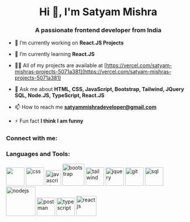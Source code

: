 <h1 align="center">Hi 👋, I'm Satyam Mishra</h1>
<h3 align="center">A passionate frontend developer from India</h3>

- 🔭 I’m currently working on **React.JS Projects**

- 🌱 I’m currently learning **React.JS**

- 👨‍💻 All of my projects are available at [https://vercel.com/satyam-mishras-projects-5071a381](https://vercel.com/satyam-mishras-projects-5071a381)

- 💬 Ask me about **HTML, CSS, JavaScript, Bootstrap, Tailwind, JQuery SQL, Node.JS, TypeScript, React.JS**

- 📫 How to reach me **satyammishradeveloper@gmail.com**

- ⚡ Fun fact **I think I am funny**

<h3 align="left">Connect with me:</h3>
<p align="left">
</p>

<h3 align="left">Languages and Tools:</h3>
<a href="https://www.w3schools.com/html/" target="_blank"> <img src="https://upload.wikimedia.org/wikipedia/commons/thumb/3/38/HTML5_Badge.svg/1200px-HTML5_Badge.svg.png" alt="" width="50px"></a>   <a href="http://127.0.0.1:5500/cssIcon.html" target="_blank"> <img
      src="https://cdn4.iconfinder.com/data/icons/social-media-logos-6/512/121-css3-512.png" alt="css" width="50px"></a> <a href="http://127.0.0.1:5500/jsIcon.html" target="_blank"> <img
      src="https://cdn.worldvectorlogo.com/logos/javascript-1.svg" alt="javascript" width="42px"></a> <a href="http://127.0.0.1:5500/bootstrapIcon.html" target="_blank"> <img
      src="https://upload.wikimedia.org/wikipedia/commons/thumb/b/b2/Bootstrap_logo.svg/2560px-Bootstrap_logo.svg.png"
      alt="bootstrap" width="60px"></a> <a href="http://127.0.0.1:5500/tailwindIcon.html" target="_blank"> <img
      src="https://www.svgrepo.com/show/374118/tailwind.svg" alt="tailwind" width="50px"></a>  <a href="http://127.0.0.1:5500/jqueryIcon.html" target="_blank"> <img
      src="https://icon-library.com/images/jquery-icon-png/jquery-icon-png-7.jpg" alt="jquery" width="50px"></a> <a href="http://127.0.0.1:5500/gitIcon.html" target="_blank"> <img
      src="https://upload.wikimedia.org/wikipedia/commons/thumb/3/3f/Git_icon.svg/1024px-Git_icon.svg.png" alt="git"
      width="50px"></a>   <a href="http://127.0.0.1:5500/sqlIcon.html" target="_blank"> <img
      src="https://www.svgrepo.com/show/331760/sql-database-generic.svg" alt="sql" width="50px"></a>   <a href="http://127.0.0.1:5500/nodejsIcon.html" target="_blank"> <img
      src="https://upload.wikimedia.org/wikipedia/commons/thumb/d/d9/Node.js_logo.svg/2560px-Node.js_logo.svg.png"
      alt="nodejs" width="80px"></a>   <a href="http://127.0.0.1:5500/postmanIcon.html" target="_blank"> <img
      src="https://www.svgrepo.com/show/354202/postman-icon.svg" alt="postman" width="50px"></a>   <a href="http://127.0.0.1:5500/typescriptIcon.html" target="_blank"> <img
      src="https://upload.wikimedia.org/wikipedia/commons/thumb/4/4c/Typescript_logo_2020.svg/2048px-Typescript_logo_2020.svg.png"
      alt="typescript" width="50px"></a>   <a href="http://127.0.0.1:5500/reactjsIcon.html" target="_blank"> <img
      src="https://upload.wikimedia.org/wikipedia/commons/thumb/a/a7/React-icon.svg/2300px-React-icon.svg.png"
      alt="reactjs" width="55px"></a></p>
